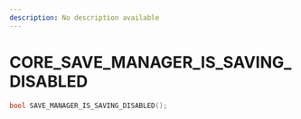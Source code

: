 ```yaml
---
description: No description available 
---
```


# CORE\_SAVE_MANAGER_IS_SAVING_DISABLED

```cpp
bool SAVE_MANAGER_IS_SAVING_DISABLED();
```